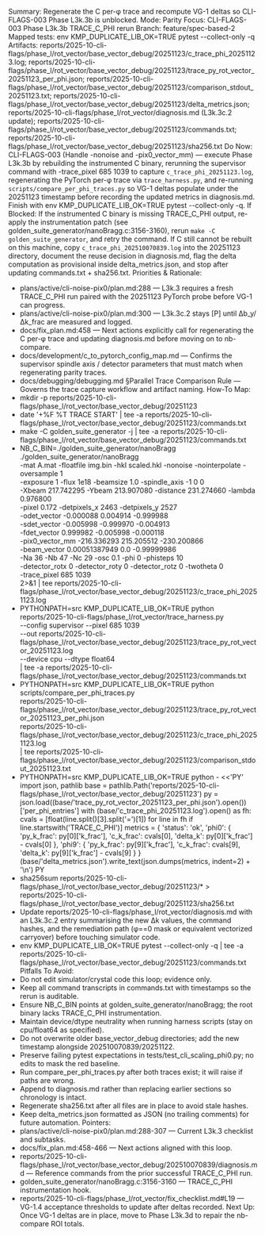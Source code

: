 Summary: Regenerate the C per-φ trace and recompute VG-1 deltas so CLI-FLAGS-003 Phase L3k.3b is unblocked.
Mode: Parity
Focus: CLI-FLAGS-003 Phase L3k.3b TRACE_C_PHI rerun
Branch: feature/spec-based-2
Mapped tests: env KMP_DUPLICATE_LIB_OK=TRUE pytest --collect-only -q
Artifacts: reports/2025-10-cli-flags/phase_l/rot_vector/base_vector_debug/20251123/c_trace_phi_20251123.log; reports/2025-10-cli-flags/phase_l/rot_vector/base_vector_debug/20251123/trace_py_rot_vector_20251123_per_phi.json; reports/2025-10-cli-flags/phase_l/rot_vector/base_vector_debug/20251123/comparison_stdout_20251123.txt; reports/2025-10-cli-flags/phase_l/rot_vector/base_vector_debug/20251123/delta_metrics.json; reports/2025-10-cli-flags/phase_l/rot_vector/diagnosis.md (L3k.3c.2 update); reports/2025-10-cli-flags/phase_l/rot_vector/base_vector_debug/20251123/commands.txt; reports/2025-10-cli-flags/phase_l/rot_vector/base_vector_debug/20251123/sha256.txt
Do Now: CLI-FLAGS-003 (Handle -nonoise and -pix0_vector_mm) — execute Phase L3k.3b by rebuilding the instrumented C binary, rerunning the supervisor command with -trace_pixel 685 1039 to capture `c_trace_phi_20251123.log`, regenerating the PyTorch per-φ trace via `trace_harness.py`, and re-running `scripts/compare_per_phi_traces.py` so VG-1 deltas populate under the 20251123 timestamp before recording the updated metrics in diagnosis.md. Finish with env KMP_DUPLICATE_LIB_OK=TRUE pytest --collect-only -q.
If Blocked: If the instrumented C binary is missing TRACE_C_PHI output, re-apply the instrumentation patch (see golden_suite_generator/nanoBragg.c:3156-3160), rerun `make -C golden_suite_generator`, and retry the command. If C still cannot be rebuilt on this machine, copy `c_trace_phi_202510070839.log` into the 20251123 directory, document the reuse decision in diagnosis.md, flag the delta computation as provisional inside delta_metrics.json, and stop after updating commands.txt + sha256.txt.
Priorities & Rationale:
- plans/active/cli-noise-pix0/plan.md:288 — L3k.3 requires a fresh TRACE_C_PHI run paired with the 20251123 PyTorch probe before VG-1 can progress.
- plans/active/cli-noise-pix0/plan.md:300 — L3k.3c.2 stays [P] until Δb_y/Δk_frac are measured and logged.
- docs/fix_plan.md:458 — Next actions explicitly call for regenerating the C per-φ trace and updating diagnosis.md before moving on to nb-compare.
- docs/development/c_to_pytorch_config_map.md — Confirms the supervisor spindle axis / detector parameters that must match when regenerating parity traces.
- docs/debugging/debugging.md §Parallel Trace Comparison Rule — Governs the trace capture workflow and artifact naming.
How-To Map:
- mkdir -p reports/2025-10-cli-flags/phase_l/rot_vector/base_vector_debug/20251123
- date '+%F %T TRACE START' | tee -a reports/2025-10-cli-flags/phase_l/rot_vector/base_vector_debug/20251123/commands.txt
- make -C golden_suite_generator -j | tee -a reports/2025-10-cli-flags/phase_l/rot_vector/base_vector_debug/20251123/commands.txt
- NB_C_BIN=./golden_suite_generator/nanoBragg ./golden_suite_generator/nanoBragg \
  -mat A.mat -floatfile img.bin -hkl scaled.hkl -nonoise -nointerpolate -oversample 1 \
  -exposure 1 -flux 1e18 -beamsize 1.0 -spindle_axis -1 0 0 \
  -Xbeam 217.742295 -Ybeam 213.907080 -distance 231.274660 -lambda 0.976800 \
  -pixel 0.172 -detpixels_x 2463 -detpixels_y 2527 \
  -odet_vector -0.000088 0.004914 -0.999988 \
  -sdet_vector -0.005998 -0.999970 -0.004913 \
  -fdet_vector 0.999982 -0.005998 -0.000118 \
  -pix0_vector_mm -216.336293 215.205512 -230.200866 \
  -beam_vector 0.00051387949 0.0 -0.99999986 \
  -Na 36 -Nb 47 -Nc 29 -osc 0.1 -phi 0 -phisteps 10 \
  -detector_rotx 0 -detector_roty 0 -detector_rotz 0 -twotheta 0 \
  -trace_pixel 685 1039 \
  2>&1 | tee reports/2025-10-cli-flags/phase_l/rot_vector/base_vector_debug/20251123/c_trace_phi_20251123.log
- PYTHONPATH=src KMP_DUPLICATE_LIB_OK=TRUE python \
  reports/2025-10-cli-flags/phase_l/rot_vector/trace_harness.py \
  --config supervisor --pixel 685 1039 \
  --out reports/2025-10-cli-flags/phase_l/rot_vector/base_vector_debug/20251123/trace_py_rot_vector_20251123.log \
  --device cpu --dtype float64 \
  | tee -a reports/2025-10-cli-flags/phase_l/rot_vector/base_vector_debug/20251123/commands.txt
- PYTHONPATH=src KMP_DUPLICATE_LIB_OK=TRUE python scripts/compare_per_phi_traces.py \
  reports/2025-10-cli-flags/phase_l/rot_vector/base_vector_debug/20251123/trace_py_rot_vector_20251123_per_phi.json \
  reports/2025-10-cli-flags/phase_l/rot_vector/base_vector_debug/20251123/c_trace_phi_20251123.log \
  | tee reports/2025-10-cli-flags/phase_l/rot_vector/base_vector_debug/20251123/comparison_stdout_20251123.txt
- PYTHONPATH=src KMP_DUPLICATE_LIB_OK=TRUE python - <<'PY'
import json, pathlib
base = pathlib.Path('reports/2025-10-cli-flags/phase_l/rot_vector/base_vector_debug/20251123')
py = json.load((base/'trace_py_rot_vector_20251123_per_phi.json').open())['per_phi_entries']
with (base/'c_trace_phi_20251123.log').open() as fh:
    cvals = [float(line.split()[3].split('=')[1]) for line in fh if line.startswith('TRACE_C_PHI')]
metrics = {
    'status': 'ok',
    'phi0': {
        'py_k_frac': py[0]['k_frac'],
        'c_k_frac': cvals[0],
        'delta_k': py[0]['k_frac'] - cvals[0]
    },
    'phi9': {
        'py_k_frac': py[9]['k_frac'],
        'c_k_frac': cvals[9],
        'delta_k': py[9]['k_frac'] - cvals[9]
    }
}
(base/'delta_metrics.json').write_text(json.dumps(metrics, indent=2) + '\n')
PY
- sha256sum reports/2025-10-cli-flags/phase_l/rot_vector/base_vector_debug/20251123/* > reports/2025-10-cli-flags/phase_l/rot_vector/base_vector_debug/20251123/sha256.txt
- Update reports/2025-10-cli-flags/phase_l/rot_vector/diagnosis.md with an L3k.3c.2 entry summarising the new Δk values, the command hashes, and the remediation path (φ==0 mask or equivalent vectorized carryover) before touching simulator code.
- env KMP_DUPLICATE_LIB_OK=TRUE pytest --collect-only -q | tee -a reports/2025-10-cli-flags/phase_l/rot_vector/base_vector_debug/20251123/commands.txt
Pitfalls To Avoid:
- Do not edit simulator/crystal code this loop; evidence only.
- Keep all command transcripts in commands.txt with timestamps so the rerun is auditable.
- Ensure NB_C_BIN points at golden_suite_generator/nanoBragg; the root binary lacks TRACE_C_PHI instrumentation.
- Maintain device/dtype neutrality when running harness scripts (stay on cpu/float64 as specified).
- Do not overwrite older base_vector_debug directories; add the new timestamp alongside 202510070839/20251122.
- Preserve failing pytest expectations in tests/test_cli_scaling_phi0.py; no edits to mask the red baseline.
- Run compare_per_phi_traces.py after both traces exist; it will raise if paths are wrong.
- Append to diagnosis.md rather than replacing earlier sections so chronology is intact.
- Regenerate sha256.txt after all files are in place to avoid stale hashes.
- Keep delta_metrics.json formatted as JSON (no trailing comments) for future automation.
Pointers:
- plans/active/cli-noise-pix0/plan.md:288-307 — Current L3k.3 checklist and subtasks.
- docs/fix_plan.md:458-466 — Next actions aligned with this loop.
- reports/2025-10-cli-flags/phase_l/rot_vector/base_vector_debug/202510070839/diagnosis.md — Reference commands from the prior successful TRACE_C_PHI run.
- golden_suite_generator/nanoBragg.c:3156-3160 — TRACE_C_PHI instrumentation hook.
- reports/2025-10-cli-flags/phase_l/rot_vector/fix_checklist.md#L19 — VG-1.4 acceptance thresholds to update after deltas recorded.
Next Up: Once VG-1 deltas are in place, move to Phase L3k.3d to repair the nb-compare ROI totals.
